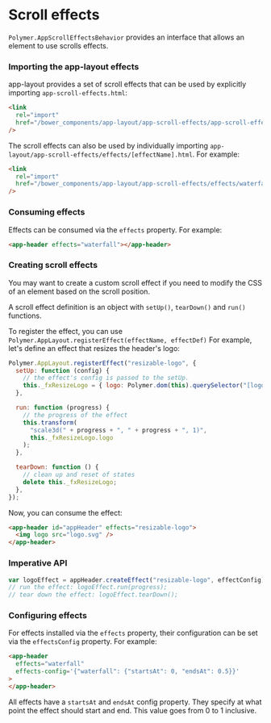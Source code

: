 # Scroll effects

`Polymer.AppScrollEffectsBehavior` provides an interface that allows an element to use scrolls effects.

### Importing the app-layout effects

app-layout provides a set of scroll effects that can be used by explicitly importing `app-scroll-effects.html`:

```html
<link
  rel="import"
  href="/bower_components/app-layout/app-scroll-effects/app-scroll-effects.html"
/>
```

The scroll effects can also be used by individually importing `app-layout/app-scroll-effects/effects/[effectName].html`.
For example:

```html
<link
  rel="import"
  href="/bower_components/app-layout/app-scroll-effects/effects/waterfall.html"
/>
```

### Consuming effects

Effects can be consumed via the `effects` property. For example:

```html
<app-header effects="waterfall"></app-header>
```

### Creating scroll effects

You may want to create a custom scroll effect if you need to modify the CSS of an element
based on the scroll position.

A scroll effect definition is an object with `setUp()`, `tearDown()` and `run()` functions.

To register the effect, you can use `Polymer.AppLayout.registerEffect(effectName, effectDef)`
For example, let's define an effect that resizes the header's logo:

```js
Polymer.AppLayout.registerEffect("resizable-logo", {
  setUp: function (config) {
    // the effect's config is passed to the setUp.
    this._fxResizeLogo = { logo: Polymer.dom(this).querySelector("[logo]") };
  },

  run: function (progress) {
    // the progress of the effect
    this.transform(
      "scale3d(" + progress + ", " + progress + ", 1)",
      this._fxResizeLogo.logo
    );
  },

  tearDown: function () {
    // clean up and reset of states
    delete this._fxResizeLogo;
  },
});
```

Now, you can consume the effect:

```html
<app-header id="appHeader" effects="resizable-logo">
  <img logo src="logo.svg" />
</app-header>
```

### Imperative API

```js
var logoEffect = appHeader.createEffect("resizable-logo", effectConfig);
// run the effect: logoEffect.run(progress);
// tear down the effect: logoEffect.tearDown();
```

### Configuring effects

For effects installed via the `effects` property, their configuration can be set
via the `effectsConfig` property. For example:

```html
<app-header
  effects="waterfall"
  effects-config='{"waterfall": {"startsAt": 0, "endsAt": 0.5}}'
>
</app-header>
```

All effects have a `startsAt` and `endsAt` config property. They specify at what
point the effect should start and end. This value goes from 0 to 1 inclusive.
